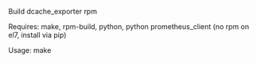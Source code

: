 Build dcache_exporter rpm

Requires: make, rpm-build, python, python prometheus_client (no rpm on el7, install via pip)

Usage: make


